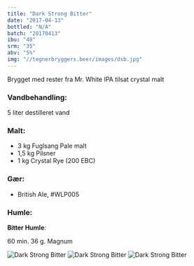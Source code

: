 ```yaml
---
title: "Dark Strong Bitter"
date: "2017-04-13"
bottled: "N/A"
batch: "20170413"
ibu: "48"
srm: "35"
abv: "5%"
img: "//tegnerbryggers.beer/images/dsb.jpg"
---
```


Brygget med rester fra Mr. White IPA tilsat crystal malt

### Vandbehandling:

5 liter destilleret vand

### Malt:
* 3 kg Fuglsang Pale malt
* 1,5 kg Pilsner
* 1 kg Crystal Rye (200 EBC)

### Gær:

* British Ale, #WLP005

### Humle:

**Bitter Humle**:

60 min.
36 g. Magnum


![Dark Strong Bitter](//tegnerbryggers.beer/images/20170717_170119.jpg)
![Dark Strong Bitter](//tegnerbryggers.beer/images/20170721_155450.jpg)
![Dark Strong Bitter](//tegnerbryggers.beer/images/20170528_144532.jpg)
